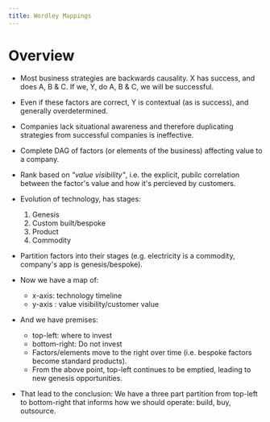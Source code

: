 ```yaml
---
title: Wordley Mappings
---
```


# Overview
 - Most business strategies are backwards causality. X has success, and does A, B & C. If we, Y, do A, B & C, we will be successful.
 - Even if these factors are correct, Y is contextual (as is success), and generally overdetermined.
 - Companies lack situational awareness and therefore duplicating strategies from successful companies is ineffective. 


- Complete DAG of factors (or elements of the business) affecting value to a company.
- Rank based on _"value visibility"_, i.e. the explicit, pubilc correlation between the factor's value and how it's percieved by customers.
- Evolution of technology, has stages: 
  1. Genesis
  2. Custom built/bespoke
  3. Product
  4. Commodity
- Partition factors into their stages (e.g. electricity is a commodity, company's app is genesis/bespoke).
- Now we have a map of: 
  - x-axis: technology timeline
  - y-axis : value visibility/customer value
- And we have premises:
  - top-left: where to invest
  - bottom-right: Do not invest
  - Factors/elements move to the right over time (i.e. bespoke factors become standard products).
  - From the above point, top-left continues to be emptied, leading to new genesis opportunities.
- That lead to the conclusion: We have a three part partition from top-left to bottom-right that informs how we should operate: build, buy, outsource.